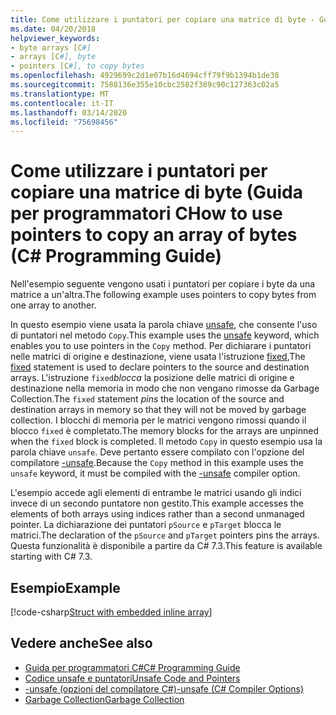 ```yaml
---
title: Come utilizzare i puntatori per copiare una matrice di byte - Guida per programmatori C
ms.date: 04/20/2018
helpviewer_keywords:
- byte arrays [C#]
- arrays [C#], byte
- pointers [C#], to copy bytes
ms.openlocfilehash: 4929699c2d1e07b16d4694cff79f9b1394b1de38
ms.sourcegitcommit: 7588136e355e10cbc2582f389c90c127363c02a5
ms.translationtype: MT
ms.contentlocale: it-IT
ms.lasthandoff: 03/14/2020
ms.locfileid: "75698456"
---
```

# <a name="how-to-use-pointers-to-copy-an-array-of-bytes-c-programming-guide"></a><span data-ttu-id="95f75-102">Come utilizzare i puntatori per copiare una matrice di byte (Guida per programmatori C</span><span class="sxs-lookup"><span data-stu-id="95f75-102">How to use pointers to copy an array of bytes (C# Programming Guide)</span></span>

<span data-ttu-id="95f75-103">Nell'esempio seguente vengono usati i puntatori per copiare i byte da una matrice a un'altra.</span><span class="sxs-lookup"><span data-stu-id="95f75-103">The following example uses pointers to copy bytes from one array to another.</span></span>

<span data-ttu-id="95f75-104">In questo esempio viene usata la parola chiave [unsafe](../../language-reference/keywords/unsafe.md), che consente l'uso di puntatori nel metodo `Copy`.</span><span class="sxs-lookup"><span data-stu-id="95f75-104">This example uses the [unsafe](../../language-reference/keywords/unsafe.md) keyword, which enables you to use pointers in the `Copy` method.</span></span> <span data-ttu-id="95f75-105">Per dichiarare i puntatori nelle matrici di origine e destinazione, viene usata l'istruzione [fixed](../../language-reference/keywords/fixed-statement.md),</span><span class="sxs-lookup"><span data-stu-id="95f75-105">The [fixed](../../language-reference/keywords/fixed-statement.md) statement is used to declare pointers to the source and destination arrays.</span></span> <span data-ttu-id="95f75-106">L'istruzione `fixed`*blocca* la posizione delle matrici di origine e destinazione nella memoria in modo che non vengano rimosse da Garbage Collection.</span><span class="sxs-lookup"><span data-stu-id="95f75-106">The `fixed` statement *pins* the location of the source and destination arrays in memory so that they will not be moved by garbage collection.</span></span> <span data-ttu-id="95f75-107">I blocchi di memoria per le matrici vengono rimossi quando il blocco `fixed` è completato.</span><span class="sxs-lookup"><span data-stu-id="95f75-107">The memory blocks for the arrays are unpinned when the `fixed` block is completed.</span></span> <span data-ttu-id="95f75-108">Il metodo `Copy` in questo esempio usa la parola chiave `unsafe`. Deve pertanto essere compilato con l'opzione del compilatore [-unsafe](../../language-reference/compiler-options/unsafe-compiler-option.md).</span><span class="sxs-lookup"><span data-stu-id="95f75-108">Because the `Copy` method in this example uses the `unsafe` keyword, it must be compiled with the [-unsafe](../../language-reference/compiler-options/unsafe-compiler-option.md) compiler option.</span></span>

<span data-ttu-id="95f75-109">L'esempio accede agli elementi di entrambe le matrici usando gli indici invece di un secondo puntatore non gestito.</span><span class="sxs-lookup"><span data-stu-id="95f75-109">This example accesses the elements of both arrays using indices rather than a second unmanaged pointer.</span></span> <span data-ttu-id="95f75-110">La dichiarazione dei puntatori `pSource` e `pTarget` blocca le matrici.</span><span class="sxs-lookup"><span data-stu-id="95f75-110">The declaration of the `pSource` and `pTarget` pointers pins the arrays.</span></span> <span data-ttu-id="95f75-111">Questa funzionalità è disponibile a partire da C# 7.3.</span><span class="sxs-lookup"><span data-stu-id="95f75-111">This feature is available starting with C# 7.3.</span></span>

## <a name="example"></a><span data-ttu-id="95f75-112">Esempio</span><span class="sxs-lookup"><span data-stu-id="95f75-112">Example</span></span>

[!code-csharp[Struct with embedded inline array](../../../../samples/snippets/csharp/keywords/FixedKeywordExamples.cs#8)]

## <a name="see-also"></a><span data-ttu-id="95f75-113">Vedere anche</span><span class="sxs-lookup"><span data-stu-id="95f75-113">See also</span></span>

- [<span data-ttu-id="95f75-114">Guida per programmatori C#</span><span class="sxs-lookup"><span data-stu-id="95f75-114">C# Programming Guide</span></span>](../index.md)
- [<span data-ttu-id="95f75-115">Codice unsafe e puntatori</span><span class="sxs-lookup"><span data-stu-id="95f75-115">Unsafe Code and Pointers</span></span>](index.md)
- [<span data-ttu-id="95f75-116">-unsafe (opzioni del compilatore C#)</span><span class="sxs-lookup"><span data-stu-id="95f75-116">-unsafe (C# Compiler Options)</span></span>](../../language-reference/compiler-options/unsafe-compiler-option.md)
- [<span data-ttu-id="95f75-117">Garbage Collection</span><span class="sxs-lookup"><span data-stu-id="95f75-117">Garbage Collection</span></span>](../../../standard/garbage-collection/index.md)
